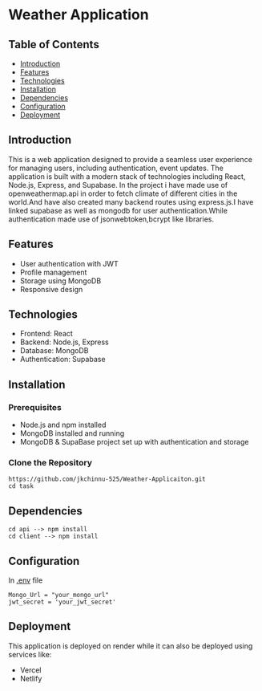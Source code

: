 # Weather Application

## Table of Contents
- [Introduction](#introduction)
- [Features](#features)
- [Technologies](#technologies)
- [Installation](#installation)
- [Dependencies](#Dependencies)
- [Configuration](#configuration)
- [Deployment](#deployment)

## Introduction
This is a web application designed to provide a seamless user experience for managing users, including authentication, event updates. The application is built with a modern stack of technologies including React, Node.js, Express, and Supabase.
In the project i have made use of openweathermap.api in order to fetch climate of different cities in the world.And have also created many backend routes using express.js.I have linked supabase as well as mongodb for user authentication.While authentication made use of jsonwebtoken,bcrypt like libraries.

## Features
- User authentication with JWT
- Profile management
- Storage using MongoDB
- Responsive design

## Technologies
- Frontend: React
- Backend: Node.js, Express
- Database: MongoDB
- Authentication: Supabase

## Installation

### Prerequisites
- Node.js and npm installed
- MongoDB installed and running
- MongoDB & SupaBase project set up with authentication and storage

### Clone the Repository
```
https://github.com/jkchinnu-525/Weather-Applicaiton.git
cd task 
```
## Dependencies
```
cd api --> npm install
cd client --> npm install
```
## Configuration

In [.env]() file
```
Mongo_Url = "your_mongo_url"
jwt_secret = 'your_jwt_secret'
```
## Deployment
This application is deployed on render while it can 
also be deployed using services like:
- Vercel
- Netlify

